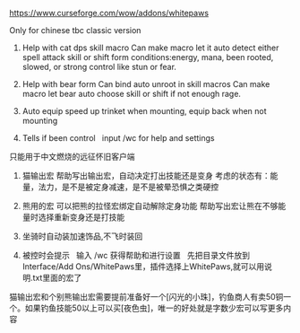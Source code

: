 https://www.curseforge.com/wow/addons/whitepaws

Only for chinese tbc classic version

1. Help with cat dps skill macro
Can make macro let it auto detect either spell attack skill or shift form
conditions:energy, mana, been rooted, slowed, or strong control like stun or fear.

2. Help with bear form
Can bind auto unroot in skill macros
Can make macro let bear auto choose skill or shift if not enough rage.

3. Auto equip speed up trinket when mounting, equip back when not mounting

4. Tells if been control
 
input /wc for help and settings

只能用于中文燃烧的远征怀旧客户端
1. 猫输出宏
帮助写出输出宏，自动决定打出技能还是变身
考虑的状态有：能量，法力，是不是被定身减速，是不是被晕恐惧之类硬控

2. 熊用的宏
可以把熊的拉怪宏绑定自动解除定身功能
帮助写出宏让熊在不够能量时选择重新变身还是打技能
 

3. 坐骑时自动装加速饰品,不飞时装回

4. 被控时会提示
 
输入 /wc 获得帮助和进行设置
 
先把目录文件放到Interface/Add Ons/WhitePaws里，插件选择上WhitePaws,就可以用说明.txt里面的宏了

猫输出宏和个别熊输出宏需要提前准备好一个[闪光的小珠]，钓鱼商人有卖50铜一个。如果钓鱼技能50以上可以买[夜色虫]，唯一的好处就是字数少宏可以写更多内容

